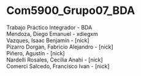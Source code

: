 # Com5900_Grupo07_BDA
Trabajo Práctico Integrador - BDA<br>
Mendoza, Diego Emanuel - xdiegxm<br>
Vazques, Isaac Benjamín - [nick]<br>
Pizarro Dorgan, Fabricio Alejandro - [nick]<br>
Piñero, Agustín - [nick]<br>
Nardelli Rosales, Cecilia Anahi - [nick]<br> 
Comerci Salcedo, Francisco Ivan - [nick]<br>
